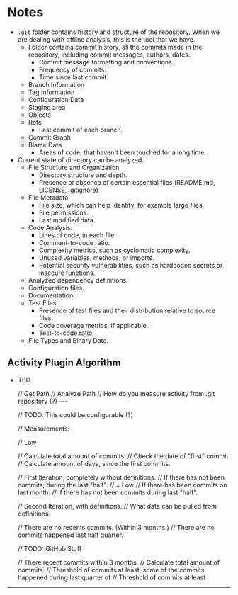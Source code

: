 # Notes 

- `.git` folder contains history and structure of the repository. When we are dealing with offline analysis, this is the tool that we have.
    - Folder contains commit history, all the commits made in the repository, including commit messages, authors, dates.
        - Commit message formatting and conventions.
        - Frequency of commits.
        - Time since last commit.
    - Branch Information
    - Tag Information
    - Configuration Data
    - Staging area
    - Objects
    - Refs
        - Last commit of each branch.
    - Commit Graph
    - Blame Data
        - Areas of code, that haven't been touched for a long time.
- Current state of directory can be analyzed.
    - File Structure and Organization
        - Directory structure and depth.
        - Presence or absence of certain essential files (README.md, LICENSE, .gitignore)
    - File Metadata
        - File size, which can help identify, for example large files.
        - File permissions.
        - Last modified data.
    - Code Analysis:
        - Lines of code, in each file.
        - Comment-to-code ratio.
        - Complexity metrics, such as cyclomatic complexity.
        - Unused variables, methods, or imports.
        - Potential security vulnerabilities, such as hardcoded secrets or insecure functions.
    - Analyzed dependency definitions.
    - Configuration files.
    - Documentation.
    - Test Files.
        - Presence of test files and their distribution relative to source files.
        - Code coverage metrics, if applicable.
        - Test-to-code ratio.
    - File Types and Binary Data.

## Activity Plugin Algorithm

- TBD

    // Get Path
    // Analyze Path
    // How do you measure activity from .git repository (?)                               ---

    // TODO: This could be configurable (?)

    // Measurements:

    // Low 
   
    // Calculate total amount of commits.
    // Check the date of "first" commit.
    // Calculate amount of days, since the first commits.
     
    // First Iteration, completely without definitions. 
    // If there has not been commits, during the last "half".
    // = Low
    // If there has been commits on last month.
    // If there has not been commits during last "half".
    
    // Second Iteration, with definitions. 
    // What data can be pulled from definitions.



    // There are no recents commits. (Within 3 months.)
    // There are no commits happened last half quarter.

    // TODO: GitHub Stuff

    // There recent commits within 3 months.
    // Calculate total amount of commits.
    // Threshold of commits at least, some of the commits happened during last quarter of 
    // Threshold of commits at least 

---
